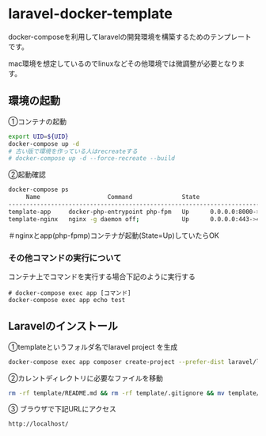 # laravel-docker-template

docker-composeを利用してlaravelの開発環境を構築するためのテンプレートです。

mac環境を想定しているのでlinuxなどその他環境では微調整が必要となります。

## 環境の起動

①コンテナの起動
```bash
export UID=${UID}
docker-compose up -d
# 古い版で環境を作っている人はrecreateする
# docker-compose up -d --force-recreate --build
```

②起動確認
```bash
docker-compose ps
     Name                   Command              State                    Ports
-------------------------------------------------------------------------------------------------
template-app     docker-php-entrypoint php-fpm   Up      0.0.0.0:8000->8000/tcp, 9000/tcp
template-nginx   nginx -g daemon off;            Up      0.0.0.0:443->443/tcp, 0.0.0.0:80->80/tcp
```
＃nginxとapp(php-fpmp)コンテナが起動(State=Up)していたらOK

### その他コマンドの実行について

コンテナ上でコマンドを実行する場合下記のように実行する
```
# docker-compose exec app [コマンド]
docker-compose exec app echo test
```

## Laravelのインストール

①templateというフォルダ名でlaravel project を生成
```bash
docker-compose exec app composer create-project --prefer-dist laravel/laravel template 
```

②カレントディレクトリに必要なファイルを移動
```bash
rm -rf template/README.md && rm -rf template/.gitignore && mv template/* . && mv template/.* . && rm -rf template 
```

③ ブラウザで下記URLにアクセス

```
http://localhost/
```

